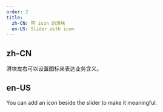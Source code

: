 ```yaml
---
order: 2
title:
  zh-CN: 带 icon 的滑块
  en-US: Slider with icon
---
```


## zh-CN

滑块左右可以设置图标来表达业务含义。

## en-US

You can add an icon beside the slider to make it meaningful.


